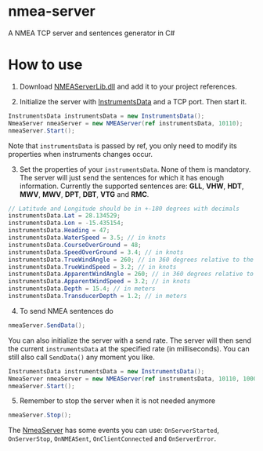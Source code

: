 # nmea-server
A NMEA TCP server and sentences generator in C#

# How to use

1. Download [NMEAServerLib.dll](https://github.com/expilu/nmea-server/releases/download/v1.0.0.0/NMEAServerLib.dll) and add it to your project references.

2. Initialize the server with [InstrumentsData](https://github.com/expilu/nmea-server/blob/v1.0.0.0/NMEAServerLib/InstrumentsData.cs) and a TCP port. Then start it.
```C#
InstrumentsData instrumentsData = new InstrumentsData(); 
NmeaServer nmeaServer = new NMEAServer(ref instrumentsData, 10110);
nmeaServer.Start();
```
Note that `instrumentsData` is passed by ref, you only need to modify its properties when instruments changes occur.

3. Set the properties of your `instrumentsData`. None of them is mandatory. The server will just send the sentences for which it has enough information. Currently the supported sentences are: **GLL**, **VHW**, **HDT**, **MWV**, **MWV**, **DPT**, **DBT**, **VTG** and **RMC**.
```C#
// Latitude and Longitude should be in +-180 degrees with decimals
instrumentsData.Lat = 28.134529;
instrumentsData.Lon = -15.435154;
instrumentsData.Heading = 47;
instrumentsData.WaterSpeed = 3.5; // in knots
instrumentsData.CourseOverGround = 48;
instrumentsData.SpeedOverGround = 3.4; // in knots
instrumentsData.TrueWindAngle = 260; // in 360 degrees relative to the bow
instrumentsData.TrueWindSpeed = 3.2; // in knots
instrumentsData.ApparentWindAngle = 260; // in 360 degrees relative to the bow
instrumentsData.ApparentWindSpeed = 3.2; // in knots
instrumentsData.Depth = 15.4; // in meters
instrumentsData.TransducerDepth = 1.2; // in meters
```

4. To send NMEA sentences do
```C#
nmeaServer.SendData();
```
You can also initialize the server with a send rate. The server will then send the current `instrumentsData` at the specified rate (in milliseconds). You can still also call `SendData()` any moment you like.
```C#
InstrumentsData instrumentsData = new InstrumentsData(); 
NmeaServer nmeaServer = new NMEAServer(ref instrumentsData, 10110, 10000);
nmeaServer.Start();
```

5. Remember to stop the server when it is not needed anymore
```C#
nmeaServer.Stop();
```

The [NmeaServer](https://github.com/expilu/nmea-server/blob/v1.0.0.0/NMEAServerLib/NMEAServer.cs) has some events you can use: `OnServerStarted`, `OnServerStop`, `OnNMEASent`, `OnClientConnected` and `OnServerError`.
